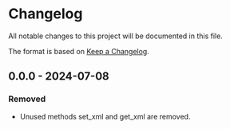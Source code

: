 # Changelog

All notable changes to this project will be documented in this file.

The format is based on [Keep a Changelog](https://keepachangelog.com/en/1.1.0/).

## 0.0.0 - 2024-07-08

### Removed

- Unused methods set_xml and get_xml are removed.